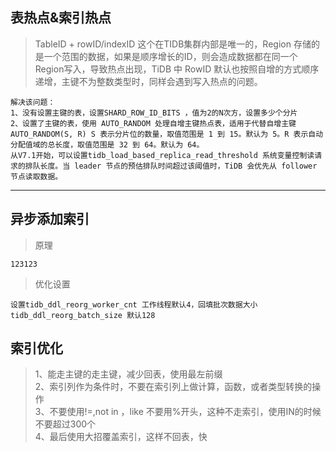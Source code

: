 ## 表热点&索引热点

> TableID + rowID/indexID 这个在TIDB集群内部是唯一的，Region 存储的是一个范围的数据，如果是顺序增长的ID，则会造成数据都在同一个Region写入，导致热点出现，TiDB 中 RowID 默认也按照自增的方式顺序递增，主键不为整数类型时，同样会遇到写入热点的问题。
```
解决该问题：
1、没有设置主键的表，设置SHARD_ROW_ID_BITS ，值为2的N次方，设置多少个分片
2、设置了主键的表，使用 AUTO_RANDOM 处理自增主键热点表，适用于代替自增主键
AUTO_RANDOM(S, R) S 表示分片位的数量，取值范围是 1 到 15。默认为 5。R 表示自动分配值域的总长度，取值范围是 32 到 64。默认为 64。
从V7.1开始，可以设置tidb_load_based_replica_read_threshold 系统变量控制读请求的排队长度。当 leader 节点的预估排队时间超过该阈值时，TiDB 会优先从 follower 节点读取数据。
```
***
## 异步添加索引
>原理
```
123123
```
>优化设置
```
设置tidb_ddl_reorg_worker_cnt 工作线程默认4，回填批次数据大小tidb_ddl_reorg_batch_size 默认128
```
## 索引优化
>1、能走主键的走主键，减少回表，使用最左前缀<br/>
>2、索引列作为条件时，不要在索引列上做计算，函数，或者类型转换的操作<br/>
>3、不要使用!=,not in ，like 不要用%开头，这种不走索引，使用IN的时候不要超过300个<br/>
>4、最后使用大招覆盖索引，这样不回表，快




